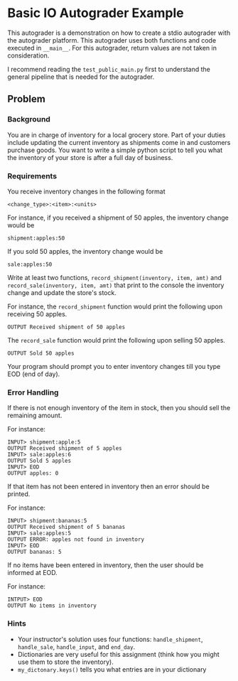 # Basic IO Autograder Example

This autograder is a demonstration on how to create a stdio autograder with the autograder platform.
This autograder uses both functions and code executed in `__main__`. For this autograder, return values
are not taken in consideration.

I recommend reading the `test_public_main.py` first to understand the general pipeline
that is needed for the autograder.


## Problem

### Background

You are in charge of inventory for a local grocery store. Part of your duties include updating the current inventory as 
shipments come in and customers purchase goods. You want to write a simple python script to tell you what the inventory 
of your store is after a full day of business.

### Requirements
You receive inventory changes in the following format
```text
<change_type>:<item>:<units>
```

For instance, if you received a shipment of 50 apples, the inventory change would be

```text
shipment:apples:50
```

If you sold 50 apples, the inventory change would be
```text
sale:apples:50
```

Write at least two functions, `record_shipment(inventory, item, amt)` and `record_sale(inventory, item, amt)` that print to the console the 
inventory change and update the store's stock.

For instance, the `record_shipment` function would print the following upon receiving 50 apples.
```text
OUTPUT Received shipment of 50 apples
```

The `record_sale` function would print the following upon selling 50 apples.

```text
OUTPUT Sold 50 apples
```

Your program should prompt you to enter inventory changes till you type EOD (end of day).

### Error Handling
If there is not enough inventory of the item in stock, then you should sell the remaining amount.

For instance:

```text
INPUT> shipment:apple:5
OUTPUT Received shipment of 5 apples
INPUT> sale:apples:6
OUTPUT Sold 5 apples
INPUT> EOD
OUTPUT apples: 0
```

If that item has not been entered in inventory then an error should be printed.

For instance:

```text
INPUT> shipment:bananas:5
OUTPUT Received shipment of 5 bananas
INPUT> sale:apples:5
OUTPUT ERROR: apples not found in inventory
INPUT> EOD
OUTPUT bananas: 5
```


If no items have been entered in inventory, then the user should be informed at EOD.

For instance:

```text
INTPUT> EOD
OUTPUT No items in inventory
```


### Hints

- Your instructor's solution uses four functions: `handle_shipment`, `handle_sale`, `handle_input`, and `end_day`.
- Dictionaries are very useful for this assignment (think how you might use them to store the inventory).
- `my_dictonary.keys()` tells you what entries are in your dictionary


